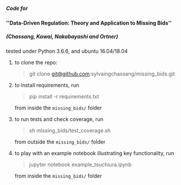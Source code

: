 ##### Code for 
#### ''Data-Driven Regulation: Theory and Application to Missing Bids'' 
##### (Chassang, Kawai, Nakabayashi and Ortner)

tested under Python 3.6.6, and ubuntu 16.04/18.04

1. to clone the repo:

    > git clone git@github.com:sylvaingchassang/missing_bids.git

1. to install requirements, run
    > pip install -r requirements.txt

    from inside the `missing_bids/` folder

1. to run tests and check coverage, run
    > sh missing_bids/test_coverage.sh
    
    from outside the `missing_bids/` folder
    
1. to play with an example notebook illustrating key functionality, run
    > jupyter notebook example_tsuchiura.ipynb
    
    from inside the `missing_bids/` folder

